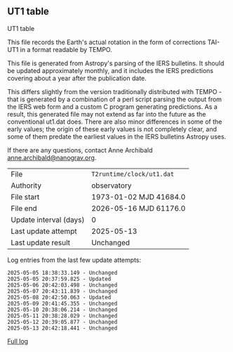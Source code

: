 
## UT1 table

UT1 table

This file records the Earth's actual rotation in the form of
corrections TAI-UT1 in a format readable by TEMPO.

This file is generated from Astropy's parsing of the IERS
bulletins. It should be updated approximately monthly, and it
includes the IERS predictions covering about a year after the
publication date.

This differs slightly from the version traditionally distributed
with TEMPO - that is generated by a combination of a perl script
parsing the output from the IERS web form and a custom C program
generating predictions. As a result, this generated file may not
extend as far into the future as the conventional ut1.dat does.
There are also minor differences in some of the early values; the
origin of these early values is not completely clear, and some of
them predate the earliest values in the IERS bulletins Astropy uses.

If there are any questions, contact Anne Archibald
<anne.archibald@nanograv.org>.

|     |     |
|:--- |:--- |
| File | `T2runtime/clock/ut1.dat` |
| Authority | observatory |
| File start | 1973-01-02 MJD 41684.0 |
| File end | 2026-05-16 MJD 61176.0 |
| Update interval (days) | 0 |
| Last update attempt | 2025-05-13 |
| Last update result | Unchanged |

Log entries from the last few update attempts:
```
2025-05-05 18:38:33.149 - Unchanged
2025-05-05 20:37:59.825 - Updated
2025-05-06 20:42:03.498 - Unchanged
2025-05-07 20:43:11.839 - Unchanged
2025-05-08 20:42:50.063 - Updated
2025-05-09 20:41:45.355 - Unchanged
2025-05-10 20:38:06.214 - Unchanged
2025-05-11 20:38:28.029 - Unchanged
2025-05-12 20:39:05.877 - Unchanged
2025-05-13 20:42:18.441 - Unchanged
```
[Full log](https://raw.githubusercontent.com/ipta/pulsar-clock-corrections/main/log/T2runtime/clock/ut1.dat.log)
